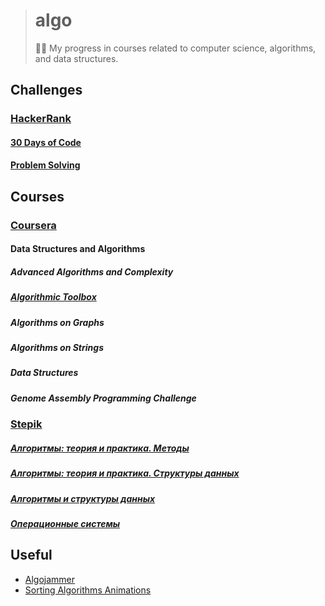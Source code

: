 > # algo
>
> 👨‍💻 My progress in courses related to computer science, algorithms, and data structures.

## Challenges

### [HackerRank](https://www.hackerrank.com/kamilsk)

#### [30 Days of Code](hackerrank/30-days-of-code)

#### [Problem Solving](hackerrank/algorithms)

## Courses

### [Coursera](https://www.coursera.org/user/ac851392243e4a64c5a04b6bfe2b97cc)

#### Data Structures and Algorithms

##### Advanced Algorithms and Complexity

##### [Algorithmic Toolbox](coursera/algorithmic-toolbox)

##### Algorithms on Graphs

##### Algorithms on Strings

##### Data Structures

##### Genome Assembly Programming Challenge

### [Stepik](https://stepik.org/users/17586168)

##### [Алгоритмы: теория и практика. Методы](stepik/course-217)

##### [Алгоритмы: теория и практика. Структуры данных](stepik/course-1547)

##### [Алгоритмы и структуры данных](stepik/course-156)

##### [Операционные системы](stepik/course-1780)

## Useful

- [Algojammer](https://github.com/ChrisKnott/Algojammer)
- [Sorting Algorithms Animations](https://www.toptal.com/developers/sorting-algorithms)
